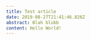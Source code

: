 ```yaml
---
title: Test article
date: 2019-08-27T21:41:46.826Z
abstract: Blah blubb
content: Hello World!
---
```


